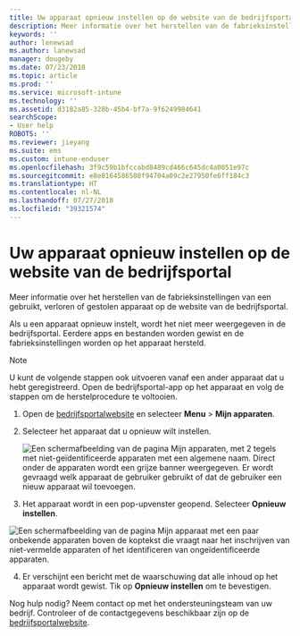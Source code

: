 ```yaml
---
title: Uw apparaat opnieuw instellen op de website van de bedrijfsportal | Microsoft Docs
description: Meer informatie over het herstellen van de fabrieksinstellingen van uw apparaat op de website van de bedrijfsportal.
keywords: ''
author: lenewsad
ms.author: lanewsad
manager: dougeby
ms.date: 07/23/2018
ms.topic: article
ms.prod: ''
ms.service: microsoft-intune
ms.technology: ''
ms.assetid: d3182a85-328b-45b4-bf7a-9f6249984641
searchScope:
- User help
ROBOTS: ''
ms.reviewer: jieyang
ms.suite: ems
ms.custom: intune-enduser
ms.openlocfilehash: 3f9c59b1bfccabd8489cd466c645dc4a0051e97c
ms.sourcegitcommit: e8e8164586508f94704a09c2e27950fe6ff184c3
ms.translationtype: HT
ms.contentlocale: nl-NL
ms.lasthandoff: 07/27/2018
ms.locfileid: "39321574"
---
```

# <a name="reset-your-device-from-the-company-portal-website"></a>Uw apparaat opnieuw instellen op de website van de bedrijfsportal

Meer informatie over het herstellen van de fabrieksinstellingen van een gebruikt, verloren of gestolen apparaat op de website van de bedrijfsportal.  

Als u een apparaat opnieuw instelt, wordt het niet meer weergegeven in de bedrijfsportal. Eerdere apps en bestanden worden gewist en de fabrieksinstellingen worden op het apparaat hersteld.

> [!Note]
> U kunt de volgende stappen ook uitvoeren vanaf een ander apparaat dat u hebt geregistreerd. Open de bedrijfsportal-app op het apparaat en volg de stappen om de herstelprocedure te voltooien.  

1. Open de [bedrijfsportalwebsite](https://portal.manage.microsoft.com/#helpdeskDeskDialog) en selecteer __Menu__ > __Mijn apparaten__.

2. Selecteer het apparaat dat u opnieuw wilt instellen.

    ![Een schermafbeelding van de pagina Mijn apparaten, met 2 tegels met niet-geïdentificeerde apparaten met een algemene naam. Direct onder de apparaten wordt een grijze banner weergegeven. Er wordt gevraagd welk apparaat de gebruiker gebruikt of dat de gebruiker een nieuw apparaat wil toevoegen.](./media/macOS_enroll_002_tap_here_banner.png)

3. Het apparaat wordt in een pop-upvenster geopend. Selecteer **Opnieuw instellen**.  

 ![Een schermafbeelding van de pagina Mijn apparaat met een paar onbekende apparaten boven de koptekst die vraagt naar het inschrijven van niet-vermelde apparaten of het identificeren van ongeïdentificeerde apparaten.](./media/macOS_enroll_002_tap_here_banner.png)

4. Er verschijnt een bericht met de waarschuwing dat alle inhoud op het apparaat wordt gewist. Tik op **Opnieuw instellen** om te bevestigen.  

Nog hulp nodig? Neem contact op met het ondersteuningsteam van uw bedrijf. Controleer of de contactgegevens beschikbaar zijn op de [bedrijfsportalwebsite](https://portal.manage.microsoft.com/#helpdeskDeskDialog).

